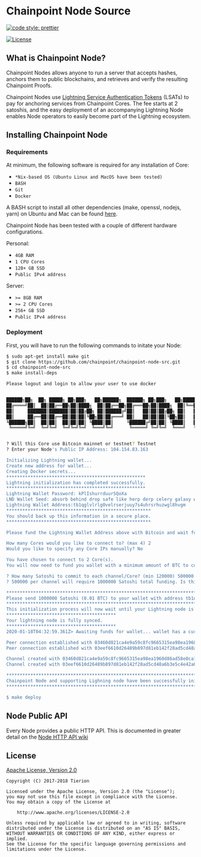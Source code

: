 # Chainpoint Node Source

[![code style: prettier](https://img.shields.io/badge/code_style-prettier-ff69b4.svg?style=flat-square)](https://github.com/prettier/prettier)

[![License](https://img.shields.io/badge/License-Apache%202.0-blue.svg)](https://opensource.org/licenses/Apache-2.0)


## What is Chainpoint Node?

Chainpoint Nodes allows anyone to run a server that accepts hashes, anchors them to public blockchains, and retrieves and verify the resulting Chainpoint Proofs. 

Chainpoint Nodes use [Lightning Service Authentication Tokens](https://www.npmjs.com/package/lsat-js) (LSATs) to pay for anchoring services from Chainpoint Cores. The fee starts at 2 satoshis, and the easy deployment of an accompanying Lightning Node enables Node operators to easily become part of the Lightning ecosystem.


## Installing Chainpoint Node

### Requirements

At minimum, the following software is required for any installation of Core:

- `*Nix-based OS (Ubuntu Linux and MacOS have been tested)`
- `BASH`
- `Git`
- `Docker`

A BASH script to install all other dependencies (make, openssl, nodejs, yarn) on Ubuntu and Mac can be found [here](https://github.com/chainpoint/chainpoint-node-src/blob/master/scripts/install_deps.sh).

Chainpoint Node has been tested with a couple of different hardware configurations.

Personal:

- `4GB RAM`
- `1 CPU Cores`
- `128+ GB SSD`
- `Public IPv4 address`

Server:

- `>= 8GB RAM`
- `>= 2 CPU Cores`
- `256+ GB SSD`
- `Public IPv4 address`

### Deployment

First, you will have to run the following commands to initate your Node:

```bash
$ sudo apt-get install make git
$ git clone https://github.com/chainpoint/chainpoint-node-src.git
$ cd chainpoint-node-src
$ make install-deps

Please logout and login to allow your user to use docker


██████╗██╗  ██╗ █████╗ ██╗███╗   ██╗██████╗  ██████╗ ██╗███╗   ██╗████████╗    ███╗   ██╗ ██████╗ ██████╗ ███████╗
██╔════╝██║  ██║██╔══██╗██║████╗  ██║██╔══██╗██╔═══██╗██║████╗  ██║╚══██╔══╝    ████╗  ██║██╔═══██╗██╔══██╗██╔════╝
██║     ███████║███████║██║██╔██╗ ██║██████╔╝██║   ██║██║██╔██╗ ██║   ██║       ██╔██╗ ██║██║   ██║██║  ██║█████╗
██║     ██╔══██║██╔══██║██║██║╚██╗██║██╔═══╝ ██║   ██║██║██║╚██╗██║   ██║       ██║╚██╗██║██║   ██║██║  ██║██╔══╝
╚██████╗██║  ██║██║  ██║██║██║ ╚████║██║     ╚██████╔╝██║██║ ╚████║   ██║       ██║ ╚████║╚██████╔╝██████╔╝███████╗
 ╚═════╝╚═╝  ╚═╝╚═╝  ╚═╝╚═╝╚═╝  ╚═══╝╚═╝      ╚═════╝ ╚═╝╚═╝  ╚═══╝   ╚═╝       ╚═╝  ╚═══╝ ╚═════╝ ╚═════╝ ╚══════╝


? Will this Core use Bitcoin mainnet or testnet? Testnet
? Enter your Node's Public IP Address: 104.154.83.163

Initializing Lightning wallet...
Create new address for wallet...
Creating Docker secrets...
****************************************************
Lightning initialization has completed successfully.
****************************************************
Lightning Wallet Password: kPlIshurrduurSQoXa
LND Wallet Seed: absorb behind drop safe like herp derp celery galaxy wait orient sign suit castle awake gadget pass pipe sudden ethics hill choose six orphan
Lightning Wallet Address:tb1qglvlrlg0velrserjuuy7s4uhrsrhuzwgl8hvgm
******************************************************
You should back up this information in a secure place.
******************************************************

Please fund the Lightning Wallet Address above with Bitcoin and wait for 6 confirmation before running 'make deploy'

How many Cores would you like to connect to? (max 4) 2
Would you like to specify any Core IPs manually? No

You have chosen to connect to 2 Core(s).
You will now need to fund you wallet with a minimum amount of BTC to cover costs of the initial channel creation and future Core submissions.

? How many Satoshi to commit to each channel/Core? (min 120000) 500000
? 500000 per channel will require 1000000 Satoshi total funding. Is this OK? (Y/n) y

**************************************************************************************************************
Please send 1000000 Satoshi (0.01 BTC) to your wallet with address tb1qglvlrlg0velrserjuuy7s4uhrsrhuzwgl8hvgm
**************************************************************************************************************
This initialization process will now wait until your Lightning node is fully synced and your wallet is funded with at least 1000000 Satoshi.
*****************************************
Your lightning node is fully synced.
*****************************************
2020-01-18T04:32:59.361Z> Awaiting funds for wallet... wallet has a current balance of 0

Peer connection established with 03460d821ca4e9a59c8fc9665315ea98ea1960d86ad58e0ca18484dec776f2141c@3.17.78.45:9735
Peer connection established with 03eef6610d26489b897d81eb142f28ad5cd48a6b3e5c4e42a697cd00d5eb059313@3.135.54.225:9735

Channel created with 03460d821ca4e9a59c8fc9665315ea98ea1960d86ad58e0ca18484dec776f2141c@3.17.78.45:9735
Channel created with 03eef6610d26489b897d81eb142f28ad5cd48a6b3e5c4e42a697cd00d5eb059313@3.135.54.225:9735

*********************************************************************************
Chainpoint Node and supporting Lighning node have been successfully initialized.
*********************************************************************************

$ make deploy
```

## Node Public API

Every Node provides a public HTTP API. This is documented in greater detail on the [Node HTTP API wiki](https://github.com/chainpoint/chainpoint-node/wiki/Node-HTTP-API)

## License

[Apache License, Version 2.0](https://opensource.org/licenses/Apache-2.0)

```text
Copyright (C) 2017-2018 Tierion

Licensed under the Apache License, Version 2.0 (the "License");
you may not use this file except in compliance with the License.
You may obtain a copy of the License at

    http://www.apache.org/licenses/LICENSE-2.0

Unless required by applicable law or agreed to in writing, software
distributed under the License is distributed on an "AS IS" BASIS,
WITHOUT WARRANTIES OR CONDITIONS OF ANY KIND, either express or implied.
See the License for the specific language governing permissions and
limitations under the License.
```
